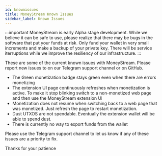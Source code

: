 ```yaml
---
id: knownissues
title: MoneyStream Known Issues
sidebar_label: Known Issues
---
```


:::important
MoneyStream is early Alpha stage development. While we believe it can be safe to use, please realize that there may be bugs in the software that put your funds at risk. Only fund your wallet in very small increments and make a backup of your private key. There will be service iterruptions while we improve the resiliency of our infrastructure.
:::

These are some of the current known issues with MoneyStream. Please report new issues to on our Telegram support channel or on GitHub.

* The Green monetization badge stays green even when there are errors monetizing
* The extension UI page continuously refreshes when monetization is active. To make it stop blinking switch to a non-monetized web page and then use the MoneyStream extension UI
* Monetization does not resume when switching back to a web page that was monetized. Just refresh the page to restart monetization.
* Dust UTXOS are not spendable. Eventually the extension wallet will be able to spend dust.
* There is currently no way to export funds from the wallet

Please use the Telegram support channel to let us know if any of these issues are a priority to fix.  

Thanks for your patience